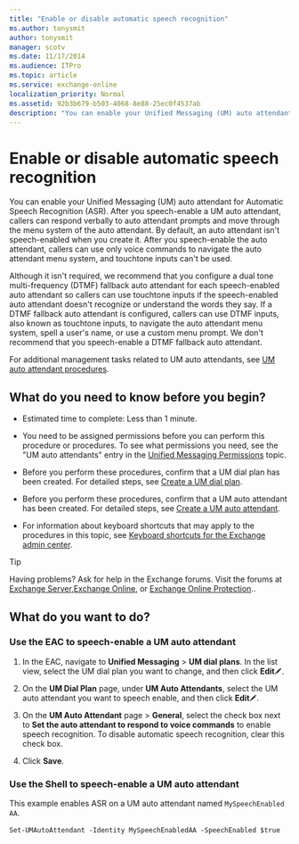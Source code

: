 ```yaml
---
title: "Enable or disable automatic speech recognition"
ms.author: tonysmit
author: tonysmit
manager: scotv
ms.date: 11/17/2014
ms.audience: ITPro
ms.topic: article
ms.service: exchange-online
localization_priority: Normal
ms.assetid: 92b3b679-b503-4068-8e88-25ec0f4537ab
description: "You can enable your Unified Messaging (UM) auto attendant for Automatic Speech Recognition (ASR). After you speech-enable a UM auto attendant, callers can respond verbally to auto attendant prompts and move through the menu system of the auto attendant. By default, an auto attendant isn't speech-enabled when you create it. After you speech-enable the auto attendant, callers can use only voice commands to navigate the auto attendant menu system, and touchtone inputs can't be used."
---
```


# Enable or disable automatic speech recognition

You can enable your Unified Messaging (UM) auto attendant for Automatic Speech Recognition (ASR). After you speech-enable a UM auto attendant, callers can respond verbally to auto attendant prompts and move through the menu system of the auto attendant. By default, an auto attendant isn't speech-enabled when you create it. After you speech-enable the auto attendant, callers can use only voice commands to navigate the auto attendant menu system, and touchtone inputs can't be used.
  
Although it isn't required, we recommend that you configure a dual tone multi-frequency (DTMF) fallback auto attendant for each speech-enabled auto attendant so callers can use touchtone inputs if the speech-enabled auto attendant doesn't recognize or understand the words they say. If a DTMF fallback auto attendant is configured, callers can use DTMF inputs, also known as touchtone inputs, to navigate the auto attendant menu system, spell a user's name, or use a custom menu prompt. We don't recommend that you speech-enable a DTMF fallback auto attendant.
  
For additional management tasks related to UM auto attendants, see [UM auto attendant procedures](um-auto-attendant-procedures.md).
  
## What do you need to know before you begin?

- Estimated time to complete: Less than 1 minute.
    
- You need to be assigned permissions before you can perform this procedure or procedures. To see what permissions you need, see the "UM auto attendants" entry in the [Unified Messaging Permissions](http://technet.microsoft.com/library/d326c3bc-8f33-434a-bf02-a83cc26a5498.aspx) topic. 
    
- Before you perform these procedures, confirm that a UM dial plan has been created. For detailed steps, see [Create a UM dial plan](../../voice-mail-unified-messaging/connect-voice-mail-system/create-um-dial-plan.md).
    
- Before you perform these procedures, confirm that a UM auto attendant has been created. For detailed steps, see [Create a UM auto attendant](create-a-um-auto-attendant.md).
    
- For information about keyboard shortcuts that may apply to the procedures in this topic, see [Keyboard shortcuts for the Exchange admin center](../../accessibility/keyboard-shortcuts-in-admin-center.md).
    
> [!TIP]
> Having problems? Ask for help in the Exchange forums. Visit the forums at [Exchange Server](https://go.microsoft.com/fwlink/p/?linkId=60612),[Exchange Online](https://go.microsoft.com/fwlink/p/?linkId=267542), or [Exchange Online Protection](https://go.microsoft.com/fwlink/p/?linkId=285351).. 
  
## What do you want to do?

### Use the EAC to speech-enable a UM auto attendant

1. In the EAC, navigate to **Unified Messaging** \> **UM dial plans**. In the list view, select the UM dial plan you want to change, and then click **Edit**![Edit icon](../../media/ITPro_EAC_EditIcon.gif).
    
2. On the **UM Dial Plan** page, under **UM Auto Attendants**, select the UM auto attendant you want to speech enable, and then click **Edit**![Edit icon](../../media/ITPro_EAC_EditIcon.gif).
    
3. On the **UM Auto Attendant** page \> **General**, select the check box next to **Set the auto attendant to respond to voice commands** to enable speech recognition. To disable automatic speech recognition, clear this check box. 
    
4. Click **Save**.
    
### Use the Shell to speech-enable a UM auto attendant

This example enables ASR on a UM auto attendant named  `MySpeechEnabled AA`.
  
```
Set-UMAutoAttendant -Identity MySpeechEnabledAA -SpeechEnabled $true
```


